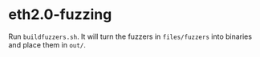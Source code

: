 # eth2.0-fuzzing

Run ```buildfuzzers.sh```. It will turn the fuzzers in ```files/fuzzers``` into binaries and place them in ```out/```.
